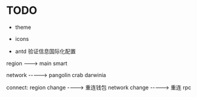 # TODO

- theme

- icons

- antd 验证信息国际化配置

region ---> main smart

network -----> pangolin crab darwinia

connect: region change ----> 重连钱包
network change -----> 重连 rpc
